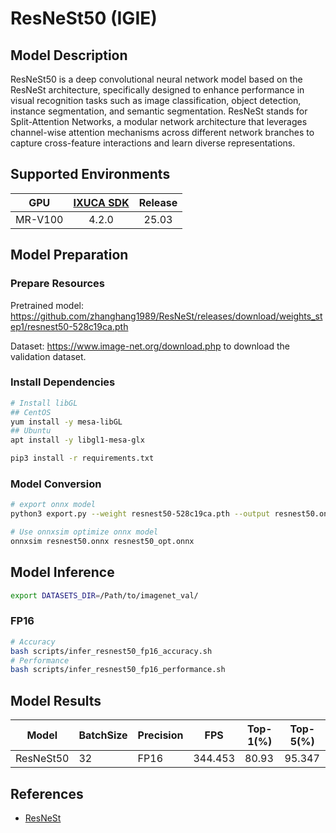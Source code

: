 # ResNeSt50 (IGIE)

## Model Description

ResNeSt50 is a deep convolutional neural network model based on the ResNeSt architecture, specifically designed to enhance performance in visual recognition tasks such as image classification, object detection, instance segmentation, and semantic segmentation. ResNeSt stands for Split-Attention Networks, a modular network architecture that leverages channel-wise attention mechanisms across different network branches to capture cross-feature interactions and learn diverse representations.

## Supported Environments

| GPU    | [IXUCA SDK](https://gitee.com/deep-spark/deepspark#%E5%A4%A9%E6%95%B0%E6%99%BA%E7%AE%97%E8%BD%AF%E4%BB%B6%E6%A0%88-ixuca) | Release |
| :----: | :----: | :----: |
| MR-V100 | 4.2.0     |  25.03  |

## Model Preparation

### Prepare Resources

Pretrained model: <https://github.com/zhanghang1989/ResNeSt/releases/download/weights_step1/resnest50-528c19ca.pth>

Dataset: <https://www.image-net.org/download.php> to download the validation dataset.

### Install Dependencies

```bash
# Install libGL
## CentOS
yum install -y mesa-libGL
## Ubuntu
apt install -y libgl1-mesa-glx

pip3 install -r requirements.txt
```

### Model Conversion

```bash
# export onnx model
python3 export.py --weight resnest50-528c19ca.pth --output resnest50.onnx

# Use onnxsim optimize onnx model
onnxsim resnest50.onnx resnest50_opt.onnx

```

## Model Inference

```bash
export DATASETS_DIR=/Path/to/imagenet_val/
```

### FP16

```bash
# Accuracy
bash scripts/infer_resnest50_fp16_accuracy.sh
# Performance
bash scripts/infer_resnest50_fp16_performance.sh
```

## Model Results

| Model     | BatchSize | Precision | FPS     | Top-1(%) | Top-5(%) |
|-----------|-----------|-----------|---------|----------|----------|
| ResNeSt50 | 32        | FP16      | 344.453 | 80.93    | 95.347   |

## References

- [ResNeSt](https://github.com/zhanghang1989/ResNeSt)
